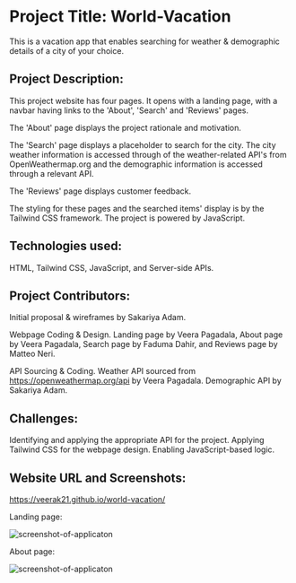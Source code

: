# Project Title: World-Vacation
This is a vacation app that enables searching for weather & demographic details of a city of your choice. 

## Project Description:
This project website has four pages. It opens with a landing page, with a navbar having links to the 'About', 'Search' and 'Reviews' pages.

The 'About' page displays the project rationale and motivation.

The 'Search' page displays a placeholder to search for the city. The city weather information is accessed through of the weather-related API's from OpenWeathermap.org and the demographic information is accessed through a relevant API.

The 'Reviews' page displays customer feedback.

The styling for these pages and the searched items' display is by the Tailwind CSS framework. The project is powered by JavaScript.

## Technologies used:
  HTML, 
  Tailwind CSS, 
  JavaScript, and
  Server-side APIs.

## Project Contributors:
  Initial proposal & wireframes by Sakariya Adam.

  Webpage Coding & Design. Landing page by Veera Pagadala, About page by Veera Pagadala, Search page by Faduma Dahir, and Reviews page by Matteo Neri.

  API Sourcing & Coding. Weather API sourced from https://openweathermap.org/api by Veera Pagadala. Demographic API by Sakariya Adam.

   
 ## Challenges:
   Identifying and applying the appropriate API for the project.
   Applying Tailwind CSS for the webpage design.
   Enabling JavaScript-based logic.

 ## Website URL and Screenshots:

   https://veerak21.github.io/world-vacation/ 



   Landing page:


   ![screenshot-of-applicaton](./assets/images/page1_screenshot.png)







   About page:

  
   ![screenshot-of-applicaton](./assets/images/page2_screenshot.png)

    



